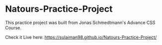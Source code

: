 # Natours-Practice-Project
This practice project was built from Jonas Schmedtmann's Advance CSS Course.

Check it Live here: https://sulaiman98.github.io/Natours-Practice-Project/
